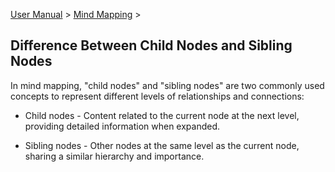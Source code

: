 [User Manual](/dragonnest/drawnote/manual/en) > [Mind Mapping](/dragonnest/drawnote/manual/en/mind_mapping) >

Difference Between Child Nodes and Sibling Nodes
---


In mind mapping, "child nodes" and "sibling nodes" are two commonly used concepts to represent different levels of relationships and connections:

- Child nodes - Content related to the current node at the next level, providing detailed information when expanded.

- Sibling nodes - Other nodes at the same level as the current node, sharing a similar hierarchy and importance.